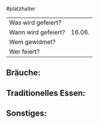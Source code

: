 #platzhalter 

|                     |        |
| ------------------- | ------ |
| Was wird gefeiert?  |        |
| Wann wird gefeiert? | 16.06. |
| Wem gewidmet?       |        |
| Wer feiert?         |        |
## Bräuche:
## Traditionelles Essen:
## Sonstiges: